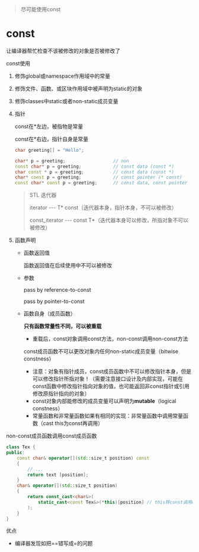 > 尽可能使用const

# const

让编译器帮忙检查不该被修改的对象是否被修改了



const使用

1. 修饰global或namespace作用域中的常量

2. 修饰文件、函数、或区块作用域中被声明为static的对象

3. 修饰classes中static或者non-static成员变量

4. 指针

   const在*左边，被指物是常量

   const在*右边，指针自身是常量

   ```c++
   char greeting[] = "Hello";
   
   char* p = greeting;					// non
   const char* p = greeting;			// const data (const *)
   char const * p = greeting;			// const data (const *)
   char* const p = greeting;			// const pointer (* const)
   const char* const p = greeting;		// const data, const pointer
   ```

   > STL 迭代器
   >
   > iterator --- T* const（迭代器本身，指针本身，不可以被修改）
   >
   > const_iterator --- const T*（迭代器本身可以修改，所指对象不可以被修改）

5. 函数声明

   - 函数返回值

     函数返回值在后续使用中不可以被修改

   - 参数

     pass by reference-to-const

     pass by pointer-to-const

   - 函数自身（成员函数）

     **只有函数常量性不同，可以被重载**

     - 重载后，const对象调用const方法，non-const调用non-const方法

     const成员函数不可以更改对象内任何non-static成员变量（bitwise constness）

     - 注意：对象有指针成员，const成员函数中不可以修改指针本身，但是可以修改指针所指对象！（需要注意接口设计及内部实现，可能在const函数中修改指针指向对象的值，也可能返回非const指针或引用修改原指针指向的对象）
     - const对象内部能修改的成员变量可以声明为**mutable**（logical constness）
     - 常量函数和非常量函数如果有相同的实现：非常量函数中调用常量函数（cast this为const再调用）



non-const成员函数调用const成员函数

```c++
class Tex {
public:
    const char& operator[](std::size_t position) const
    {
        // ...
        return text [position];
    }
    char& operator[](std::size_t position)
    {
        return const_cast<char&>(
        	static_cast<const Tex&>(*this)[position] // this转const调用const函数
        );
    }
}
```



优点

- 编译器发现如把==错写成=的问题

